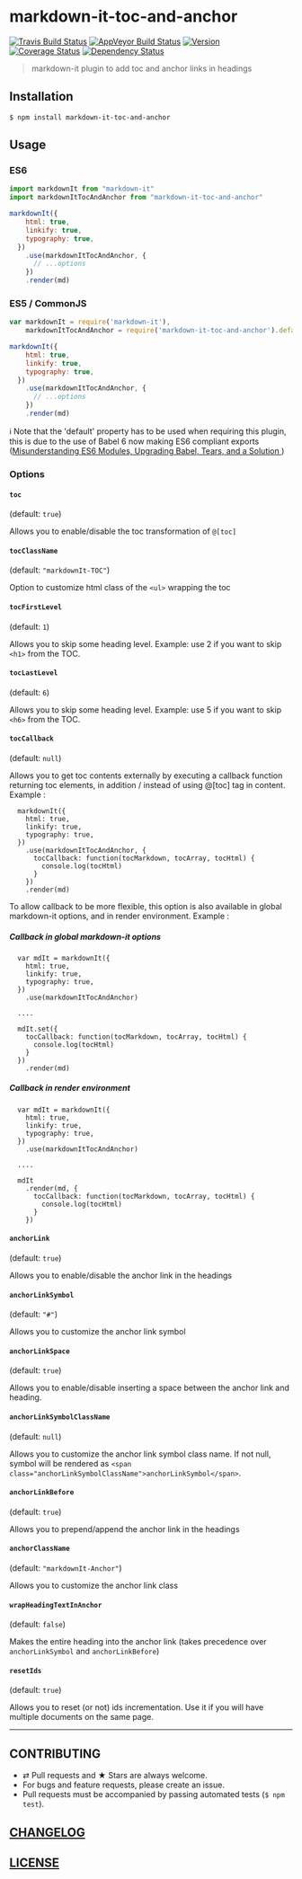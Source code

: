 # markdown-it-toc-and-anchor
[![Travis Build Status](https://img.shields.io/travis/MoOx/markdown-it-toc-and-anchor.svg?label=unix%20build)](https://travis-ci.org/MoOx/markdown-it-toc-and-anchor)
[![AppVeyor Build Status](https://img.shields.io/appveyor/ci/medfreeman/markdown-it-toc-and-anchor.svg?label=windows%20build)](https://ci.appveyor.com/project/medfreeman/markdown-it-toc-and-anchor)
[![Version](https://img.shields.io/npm/v/markdown-it-toc-and-anchor.svg)](https://github.com/MoOx/markdown-it-toc-and-anchor/blob/master/CHANGELOG.md)
[![Coverage Status](https://img.shields.io/coveralls/MoOx/markdown-it-toc-and-anchor/master.svg)](https://coveralls.io/github/MoOx/markdown-it-toc-and-anchor?branch=master)
[![Dependency Status](https://img.shields.io/david/MoOx/markdown-it-toc-and-anchor.svg)](https://david-dm.org/MoOx/markdown-it-toc-and-anchor)

> markdown-it plugin to add toc and anchor links in headings

## Installation

```console
$ npm install markdown-it-toc-and-anchor
```

## Usage

### ES6

```js
import markdownIt from "markdown-it"
import markdownItTocAndAnchor from "markdown-it-toc-and-anchor"

markdownIt({
    html: true,
    linkify: true,
    typography: true,
  })
    .use(markdownItTocAndAnchor, {
      // ...options
    })
    .render(md)
```

### ES5 / CommonJS

```js
var markdownIt = require('markdown-it'),
    markdownItTocAndAnchor = require('markdown-it-toc-and-anchor').default;

markdownIt({
    html: true,
    linkify: true,
    typography: true,
  })
    .use(markdownItTocAndAnchor, {
      // ...options
    })
    .render(md)
```

:information_source: Note that the 'default' property has to be used when requiring this plugin, this is due to the use of Babel 6 now making ES6 compliant exports ([Misunderstanding ES6 Modules, Upgrading Babel, Tears, and a Solution
](https://medium.com/@kentcdodds/misunderstanding-es6-modules-upgrading-babel-tears-and-a-solution-ad2d5ab93ce0#.enq6dfcnn))

### Options

#### `toc`

(default: `true`)

Allows you to enable/disable the toc transformation of `@[toc]`

#### `tocClassName`

(default: `"markdownIt-TOC"`)

Option to customize html class of the `<ul>` wrapping the toc

#### `tocFirstLevel`

(default: `1`)

Allows you to skip some heading level. Example: use 2 if you want to skip `<h1>`
from the TOC.

#### `tocLastLevel`

(default: `6`)

Allows you to skip some heading level. Example: use 5 if you want to skip `<h6>`
from the TOC.

#### `tocCallback`

(default: `null`)

Allows you to get toc contents externally by executing a callback function returning toc elements, in addition / instead of using @[toc] tag in content.
Example :

```
  markdownIt({
    html: true,
    linkify: true,
    typography: true,
  })
    .use(markdownItTocAndAnchor, {
      tocCallback: function(tocMarkdown, tocArray, tocHtml) {
        console.log(tocHtml)
      }
    })
    .render(md)
```

To allow callback to be more flexible, this option is also available in global markdown-it options, and in render environment.
Example :

##### Callback in global markdown-it options

```
  var mdIt = markdownIt({
    html: true,
    linkify: true,
    typography: true,
  })
    .use(markdownItTocAndAnchor)

  ....

  mdIt.set({
    tocCallback: function(tocMarkdown, tocArray, tocHtml) {
      console.log(tocHtml)
    }
  })
    .render(md)
```

##### Callback in render environment

```
  var mdIt = markdownIt({
    html: true,
    linkify: true,
    typography: true,
  })
    .use(markdownItTocAndAnchor)

  ....

  mdIt
    .render(md, {
      tocCallback: function(tocMarkdown, tocArray, tocHtml) {
        console.log(tocHtml)
      }
    })
```

#### `anchorLink`

(default: `true`)

Allows you to enable/disable the anchor link in the headings

#### `anchorLinkSymbol`

(default: `"#"`)

Allows you to customize the anchor link symbol

#### `anchorLinkSpace`

(default: `true`)

Allows you to enable/disable inserting a space between the anchor link and heading.

#### `anchorLinkSymbolClassName`

(default: `null`)

Allows you to customize the anchor link symbol class name. If not null, symbol will be rendered as `<span class="anchorLinkSymbolClassName">anchorLinkSymbol</span>`.

#### `anchorLinkBefore`

(default: `true`)

Allows you to prepend/append the anchor link in the headings

#### `anchorClassName`

(default: `"markdownIt-Anchor"`)

Allows you to customize the anchor link class

#### `wrapHeadingTextInAnchor`

(default: `false`)

Makes the entire heading into the anchor link (takes precedence over `anchorLinkSymbol` and `anchorLinkBefore`)

#### `resetIds`

(default: `true`)

Allows you to reset (or not) ids incrementation. Use it if you will have multiple
documents on the same page.

---

## CONTRIBUTING

* ⇄ Pull requests and ★ Stars are always welcome.
* For bugs and feature requests, please create an issue.
* Pull requests must be accompanied by passing automated tests (`$ npm test`).

## [CHANGELOG](CHANGELOG.md)

## [LICENSE](LICENSE)
